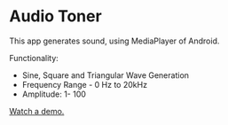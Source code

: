 # Audio Toner
This app generates sound, using MediaPlayer of Android.

Functionality:

<ul>
  
  <li>Sine, Square and Triangular Wave Generation</li>
  <li>Frequency Range - 0 Hz to 20kHz </li>
  <li>Amplitude: 1- 100</li>
  
</ul>

<a href="https://yashtiwari.tech/legacy-2/project_asset/audio_toner.mp4">Watch a demo.</a>
